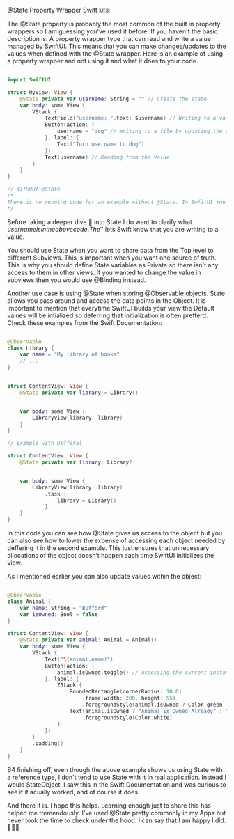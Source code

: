 @State Property Wrapper Swift 🇺🇸

The @State property is probably the most common of the built in property wrappers so I am guessing you've used it before. If you haven't the basic description is: A property wrapper type that can read and write a value managed by SwiftUI. This means that you can make changes/updates to the values when defined with the @State wrapper. Here is an example of using a property wrapper and not using it and what it does to your code. 

```swift

import SwiftUI

struct MyView: View {
    @State private var username: String = "" // Create the state.
    var body: some View {
        VStack {
            TextField("username: ",text: $username) // Writing to a value using a TextField
            Button(action: {
                username = "dog" // Writing to a file by updating the value by assignment 
            }, label: {
                Text("Turn username to dog")
            })
            Text(username) // Reading from the Value
        }
    }
}

// WITHOUT @State
/*
There is no running code for an example without @State. In SwfitUI You cannot write to or change variables in the body that are not defined with @State. 
*/

```

Before taking a deeper dive 🦈 into State I do want to clarify what $username is in the above code. The '$' lets Swift know that you are writing to a value. 

You should use State when you want to share data from the Top level to different Subviews. This is important when you want one source of truth. This is why you should define State variables as Private so there isn't any access to them in other views. If you wanted to change the value in subviews then you would use @Binding instead. 


Another use case is using @State when storing @Observable objects. State allows you pass around and access the data points in the Object. It is important to mention that everytime SwiftUI builds your view the Default values will be intialized so deferring that initialization is often prefferd. Check these examples from the Swift Documentation:

```swift

@Observable
class Library {
    var name = "My library of books"
    // ...
}


struct ContentView: View {
    @State private var library = Library()


    var body: some View {
        LibraryView(library: library)
    }
}

// Example with Defferal

struct ContentView: View {
    @State private var library: Library?


    var body: some View {
        LibraryView(library: library)
            .task {
                library = Library()
            }
    }
}

```

In this code you can see how @State gives us access to the object but you can also see how to lower the expense of accessing each object needed by deffering it in the second example. This just ensures that unnecessary allocations of the object doesn’t happen each time SwiftUI initializes the view.

As I mentioned earlier you can also update values within the object: 

```swift

@Observable
class Animal {
    var name: String = "Bufford"
    var isOwned: Bool = false
}

struct ContentView: View {
    @State private var animal: Animal = Animal()
    var body: some View {
        VStack {
            Text("\(animal.name)")
            Button(action: {
                animal.isOwned.toggle() // Accessing the current instance and updating values 
            }, label: {
                ZStack {
                    RoundedRectangle(cornerRadius: 10.0)
                        .frame(width: 200, height: 55)
                        .foregroundStyle(animal.isOwned ? Color.green : Color.red)
                    Text(animal.isOwned ? "Animal is Owned Already" : "Animal is not Owned yet") 
                        .foregroundStyle(Color.white)
                }
            })
        }
        .padding()
    }
}

```

B4 finishing off, even though the above example shows us using State with a reference type, I don't tend to use State with it in real application. Instead I would StateObject. I saw this in the Swift Documentation and was curious to see if it acually worked, and of course it does. 

And there it is. I hope this helps. Learning enough just to share this has helped me tremendously. I've used @State pretty commonly in my Apps but never took the time to check under the hood. I can say that I am happy I did. 🙇🏽‍♂️
















